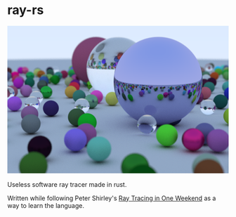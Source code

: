# ray-rs

![Example Output](/example.png)

Useless software ray tracer made in rust.

Written while following Peter Shirley's [Ray Tracing in One Weekend](http://www.realtimerendering.com/raytracing/Ray%20Tracing%20in%20a%20Weekend.pdf) as a way to learn the language.
